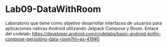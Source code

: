 # Lab09-DataWithRoom
Laboratorio que tiene como objetivo desarrollar interfaces de usuarios para aplicaciones nativas Android utilizando Jetpack Compose y Room. Enlace del codelab: https://developer.android.com/codelabs/basic-android-kotlin-compose-persisting-data-room?hl=es-419#0
